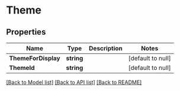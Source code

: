 # Theme

## Properties
Name | Type | Description | Notes
------------ | ------------- | ------------- | -------------
**ThemeForDisplay** | **string** |  | [default to null]
**ThemeId** | **string** |  | [default to null]

[[Back to Model list]](../README.md#documentation-for-models) [[Back to API list]](../README.md#documentation-for-api-endpoints) [[Back to README]](../README.md)

